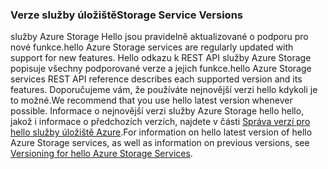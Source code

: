 ### <a name="storage-service-versions"></a><span data-ttu-id="d9638-101">Verze služby úložiště</span><span class="sxs-lookup"><span data-stu-id="d9638-101">Storage Service Versions</span></span>
<span data-ttu-id="d9638-102">služby Azure Storage Hello jsou pravidelně aktualizované o podporu pro nové funkce.</span><span class="sxs-lookup"><span data-stu-id="d9638-102">hello Azure Storage services are regularly updated with support for new features.</span></span> <span data-ttu-id="d9638-103">Hello odkazu k REST API služby Azure Storage popisuje všechny podporované verze a jejich funkce.</span><span class="sxs-lookup"><span data-stu-id="d9638-103">hello Azure Storage services REST API reference describes each supported version and its features.</span></span> <span data-ttu-id="d9638-104">Doporučujeme vám, že používáte nejnovější verzi hello kdykoli je to možné.</span><span class="sxs-lookup"><span data-stu-id="d9638-104">We recommend that you use hello latest version whenever possible.</span></span> <span data-ttu-id="d9638-105">Informace o nejnovější verzi služby Azure Storage hello hello, jakož i informace o předchozích verzích, najdete v části [Správa verzí pro hello služby úložiště Azure](https://msdn.microsoft.com/library/azure/dd894041.aspx).</span><span class="sxs-lookup"><span data-stu-id="d9638-105">For information on hello latest version of hello Azure Storage services, as well as information on previous versions, see [Versioning for hello Azure Storage Services](https://msdn.microsoft.com/library/azure/dd894041.aspx).</span></span>  


